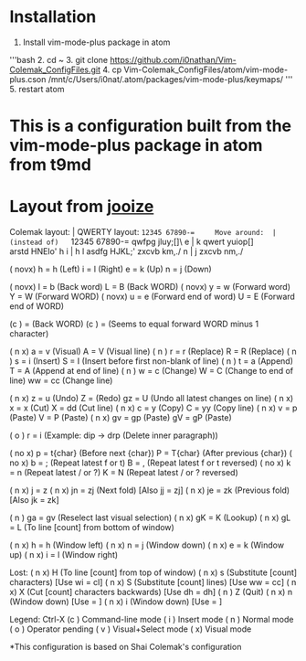 # Installation
1. Install vim-mode-plus package in atom

'''bash
2. cd ~
3. git clone https://github.com/i0nathan/Vim-Colemak_ConfigFiles.git
4. cp Vim-Colemak_ConfigFiles/atom/vim-mode-plus.cson /mnt/c/Users/i0nat/.atom/packages/vim-mode-plus/keymaps/
'''
5. restart atom

# This is a configuration built from the vim-mode-plus package in atom from t9md
# Layout from [jooize](https://github.com/jooize/vim-colemak#key-mappings)
Colemak layout:                  |                 QWERTY layout:
`12345 67890-=     Move around:  |  (instead of)   `12345 67890-=
 qwfpg jluy;[]\         e        |       k          qwert yuiop[]\
 arstd HNEIo'         h   i      |     h   l        asdfg HJKL;'
 zxcvb km,./            n        |       j          zxcvb nm,./

(  novx)  h = h (Left)     i = l (Right)     e = k (Up)     n = j (Down)

(  novx)  l = b (Back word)            L = B (Back WORD)
(  novx)  y = w (Forward word)         Y = W (Forward WORD)
(  novx)  u = e (Forward end of word)  U = E (Forward end of WORD)

(c     )  <C-L> = <C-Left> (Back WORD)
(c     )  <C-Y> = <C-Right> (Seems to equal forward WORD minus 1 character)

(  n  x)  a = v (Visual)   A = V (Visual line)
(  n   )  r = r (Replace)  R = R (Replace)
(  n   )  s = i (Insert)   S = I (Insert before first non-blank of line)
(  n   )  t = a (Append)   T = A (Append at end of line)
(  n   )  w = c (Change)   W = C (Change to end of line)  ww = cc (Change line)

(  n  x)  z = u (Undo)    Z = <C-R> (Redo)  gz = U (Undo all latest changes on line)
(  n  x)  x = x (Cut)     X = dd (Cut line)
(  n  x)  c = y (Copy)    C = yy (Copy line)
(  n  x)  v = p (Paste)   V = P (Paste)
(  n  x)  gv = gp (Paste) gV = gP (Paste)

(   o  )  r = i (Example: dip -> drp (Delete inner paragraph))

(  no x)  p = t{char} (Before next {char})  P = T{char} (After previous {char})
(  no x)  b = ; (Repeat latest f or t)  B = , (Repeat latest f or t reversed)
(  no x)  k = n (Repeat latest / or ?)  K = N (Repeat latest / or ? reversed)

(  n  x)  j = z
(  n  x)  jn = zj (Next fold) [Also jj = zj]
(  n  x)  je = zk (Previous fold) [Also jk = zk]

(  n   )  ga = gv (Reselect last visual selection)
(  n  x)  gK = K (Lookup)
(  n  x)  gL = L (To line [count] from bottom of window)

(  n  x)  <C-W>h = <C-W>h (Window left)
(  n  x)  <C-W>n = <C-W>j (Window down)
(  n  x)  <C-W>e = <C-W>k (Window up)
(  n  x)  <C-W>i = <C-W>l (Window right)

Lost:
(  n  x)  H (To line [count] from top of window)
(  n  x)  s (Substitute [count] characters) [Use wi = cl]
(  n  x)  S (Substitute [count] lines) [Use ww = cc]
(  n  x)  X (Cut [count] characters backwards) [Use dh = dh]
(  n   )  Z (Quit)
(  n  x)  <C-W>n (Window down) [Use <C-W><C-N> = <C-W><C-N>]
(  n  x)  <C-W>i (Window down) [Use <C-W><C-I> = <C-W><C-I>]

Legend:
<C-X>     Ctrl-X
(c     )  Command-line mode
( i    )  Insert mode
(  n   )  Normal mode
(   o  )  Operator pending
(    v )  Visual+Select mode
(     x)  Visual mode

*This configuration is based on Shai Colemak's configuration
